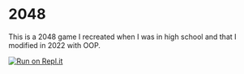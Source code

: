 # 2048
This is a 2048 game I recreated when I was in high school and that I modified in 2022 with OOP.

[![Run on Repl.it](https://repl.it/badge/github/dylanndo/2048)](https://repl.it/github/dylanndo/2048)

